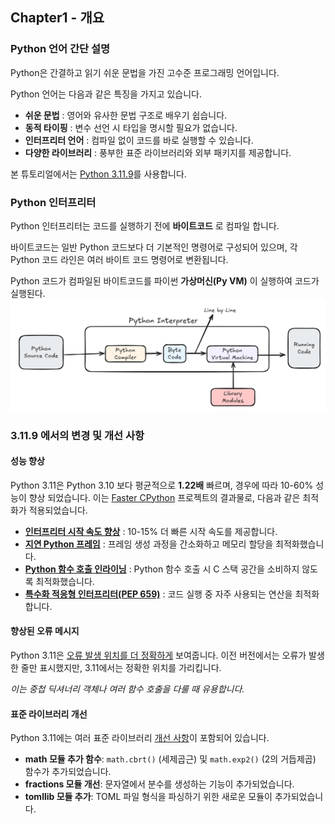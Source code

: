 ## Chapter1 - 개요

### Python 언어 간단 설명

Python은 간결하고 읽기 쉬운 문법을 가진 고수준 프로그래밍 언어입니다.

Python 언어는 다음과 같은 특징을 가지고 있습니다.
- **쉬운 문법** : 영어와 유사한 문법 구조로 배우기 쉽습니다.
- **동적 타이핑** : 변수 선언 시 타입을 명시할 필요가 없습니다.
- **인터프리터 언어** : 컴파일 없이 코드를 바로 실행할 수 있습니다.
- **다양한 라이브러리** : 풍부한 표준 라이브러리와 외부 패키지를 제공합니다.

본 튜토리얼에서는 [Python 3.11.9](https://www.python.org/downloads/release/python-3119/)를 사용합니다.

### Python 인터프리터

Python 인터프리터는 코드를 실행하기 전에 **바이트코드** 로 컴파일 합니다.

바이트코드는 일반 Python 코드보다 더 기본적인 명령어로 구성되어 있으며, 각 Python 코드 라인은 여러 바이트 코드 명령어로 변환됩니다.

Python 코드가 컴파일된 바이트코드를 파이썬 **가상머신(Py VM)** 이 실행하여 코드가 실행된다.
![Python-1-1.png](python/images/Python-1-1.png)

### 3.11.9 에서의 변경 및 개선 사항

#### 성능 향상

Python 3.11은 Python 3.10 보다 평균적으로 **1.22배** 빠르며, 경우에 따라 10-60% 성능이 향상 되었습니다. 이는 [Faster CPython](https://github.com/faster-cpython/) 프로젝트의 결과물로, 다음과 같은 최적화가 적용되었습니다.
- [**인터프리터 시작 속도 향상**](https://docs.python.org/3/whatsnew/3.11.html) : 10-15% 더 빠른 시작 속도를 제공합니다.
- [**지연 Python 프레임**](https://docs.python.org/3/whatsnew/3.11.html) : 프레임 생성 과정을 간소화하고 메모리 할당을 최적화했습니다.
- [**Python 함수 호출 인라이닝**](https://docs.python.org/3/whatsnew/3.11.html) : Python 함수 호출 시 C 스택 공간을 소비하지 않도록 최적화했습니다.
- [**특수화 적응형 인터프리터(PEP 659)**](https://realpython.com/python311-new-features/) : 코드 실행 중 자주 사용되는 연산을 최적화합니다.

#### 향상된 오류 메시지

Python 3.11은 [오류 발생 위치를 더 정확하게](https://flyaps.com/blog/python-3-11-release-features-overview/) 보여줍니다. 
이전 버전에서는 오류가 발생한 줄만 표시했지만, 3.11에서는 정확한 위치를 가리킵니다.

*이는 중첩 딕셔너리 객체나 여러 함수 호출을 다룰 때 유용합니다.*

#### 표준 라이브러리 개선

Python 3.11에는 여러 표준 라이브러리 [개선 사항](https://www.datacamp.com/blog/whats-new-in-python-311-and-should-you-even-bother-with-it)이 포함되어 있습니다.
- **math 모듈 추가 함수**: `math.cbrt()` (세제곱근) 및 `math.exp2()` (2의 거듭제곱) 함수가 추가되었습니다.
- **fractions 모듈 개선**: 문자열에서 분수를 생성하는 기능이 추가되었습니다.
- **tomllib 모듈 추가**: TOML 파일 형식을 파싱하기 위한 새로운 모듈이 추가되었습니다.

